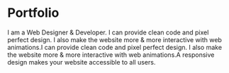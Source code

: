# Portfolio
I am a Web Designer &amp; Developer. I can provide clean code and pixel perfect design. I also make the website more &amp; more interactive with web animations.I can provide clean code and pixel perfect design. I also make the website more &amp; more interactive with web animations.A responsive design makes your website accessible to all users.
